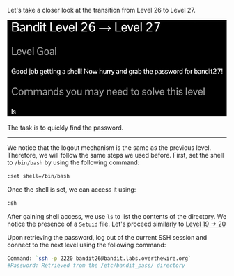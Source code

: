Let's take a closer look at the transition from Level 26 to Level 27.

![untitled](ScreenShots/Level%2026%20->%2027.jpg)

The task is to quickly find the password.

---
We notice that the logout mechanism is the same as the previous level. Therefore, we will follow the same steps we used before.
First, set the shell to `/bin/bash` by using the following command:
```bash
:set shell=/bin/bash
```
Once the shell is set, we can access it using:
```bash
:sh
```
After gaining shell access, we use `ls` to list the contents of the directory. We notice the presence of a `Setuid` file.
Let's proceed similarly to [Level 19 -> 20](https://github.com/sam-mg/OverTheWire/blob/main/Bandit/Level%2019%20-%3E%2020.md)

Upon retrieving the password, log out of the current SSH session and connect to the next level using the following command:
```bash
Command: `ssh -p 2220 bandit26@bandit.labs.overthewire.org`
#Password: Retrieved from the /etc/bandit_pass/ directory
```
<!-- Password: `YnQpBuifNMas1hcUFk70ZmqkhUU2EuaS` -->